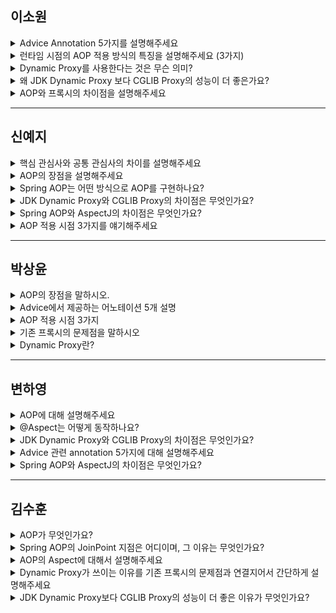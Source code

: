 
## 이소원

<details>
<summary>Advice Annotation 5가지를 설명해주세요</summary>

- Before Advice (@Before) : 대상 객체의 **메소드 호출 전**에 공통 기능을 실행  
- Around Advice (@Around)  
    - 대상 객체의 **메소드 실행 전, 후 또는 Exception 발생 시점**에 공통 기능을 실행하는데 사용  
    - 다양한 시점에 원하는 기능을 삽입할 수 있기 때문에 Advice 중 가장 널리 사용  
- After Advice (@After)  
    - Exception 발생 여부에 상관없이 대상 객체의 **메소드 실행 후** 공통 기능을 실행  
    - try / catch / finally 의 finally 블록과 비슷  
- After Returning Advice (@AfterReturning)  
    - 대상 객체의 메소드가 **Exception 없이 정상적으로 실행된 이후**에 공통 기능을 실행  
- After Throwing Advice (@AfterThrowing)  
    - 대상 객체의 메소드를 실행하는 도중 **Exception이 발생한 경우** 공통 기능을 실행  

</details>

<details>
<summary>런타임 시점의 AOP 적용 방식의 특징을 설명해주세요 (3가지)</summary>

- 특별한 컴파일러나, 복잡한 옵션, 클래스 로더 조작기를 사용하지 않아도 스프링만 있으면 AOP를 적용할 수 있다.  
- 이미 main ( ) 가 실행 중이기 때문에 코드 조작이 어려움 (그래서 proxy를 통해 부가 기능을 적용)  
- 스프링빈에만 AOP를 적용할 수 있다.  

</details>

<details>
<summary>Dynamic Proxy를 사용한다는 것은 무슨 의미?</summary>

런타임에 `인터페이스 프록시 인스턴스` 또는 `클래스의 프록시 인스턴스` 또는 `리플렉션`을 이용한 클래스 자체를 만들어 사용하는 프로그래밍 기법을 사용한다는 의미  
이렇게 원하는 타겟 객체에 프록시를 적용시켜, 동적으로 프록시된 객체를 삽입하는 기술을 Runtime Weaving  

</details>

<details>
<summary>왜 JDK Dynamic Proxy 보다 CGLIB Proxy의 성능이 더 좋은가요?</summary>

CGlib은 바이트 코드로 조작하여 Proxy를 생성해주기 때문에 성능에 대한 부분이 JDK Dynamic Proxy보다 좋습니다.  

</details>

<details>
<summary>AOP와 프록시의 차이점을 설명해주세요</summary>

1. **Spring AOP는 '기능/개념'**

- AOP(관점 지향 프로그래밍)를 구현하기 위한 **프레임워크 레벨 기능**
- @Aspect, @Before, @Around 같은 걸 통해 부가기능(Advice)을 코드 밖으로 빼서 모듈화

2. **프록시는 '기술적 도구'**

- 실제 객체를 대신해 **중간에서 가로채는 대리 객체**
- Spring AOP도 결국 이 **프록시를 이용해서 Advice 실행** 순서를 조절

Spring AOP는 프록시를 내부적으로 사용합니다.

Spring AOP = 개념적 틀, 프록시 = 실제 동작 구현 방식

</details>

---

## 신예지

<details>
<summary>핵심 관심사와 공통 관심사의 차이를 설명해주세요</summary>

- `핵심 관심사(core concern)`: 비즈니스 로직을 구현하는 과정에서 비즈니스 로직이 처리하려는 목적 기능  
- `공통 관심사(cross-cutting concern)`: 각각의 모듈들의 주 목적 외에 필요한 부가적인 기능들(로깅, 동기화, 오류 검사 등)로, 공통적으로 사용되는 기능  

</details>

<details>
<summary>AOP의 장점을 설명해주세요</summary>

- 공통 관심 사항을 핵심 관심 사항으로부터 분리시켜 핵심 로직을 깔끔하게 유지할 수 있음  
- 각각의 모듈에 수정이 필요하면 다른 모듈의 수정 없이 해당 로직만 변경하면 됨  
- 공통 로직을 적용할 대상을 선택할 수 있음  

</details>

<details>
<summary>Spring AOP는 어떤 방식으로 AOP를 구현하나요?</summary>

Spring AOP는 런타임 시점에서 프록시(Proxy)를 사용하는 방식으로 AOP를 구현함  

</details>

<details>
<summary>JDK Dynamic Proxy와 CGLIB Proxy의 차이점은 무엇인가요?</summary>

- JDK Dynamic Proxy는 인터페이스 기반 프록시입니다. 실제 객체가 구현한 인터페이스를 기반으로 동적 프록시를 생성하며, InvocationHandler를 오버라이드하여 동작을 제어합니다.  
- CGLIB Proxy는 클래스 상속 기반입니다. 인터페이스가 없는 경우 사용하며, 바이트코드를 조작해서 프록시를 생성하고, MethodInterceptor를 통해 메서드 호출 전후로 부가기능을 삽입합니다.  

스프링에서는 인터페이스가 있으면 JDK Proxy를, 없으면 CGLIB Proxy를 자동으로 사용합니다.  

</details>

<details>
<summary>Spring AOP와 AspectJ의 차이점은 무엇인가요?</summary>

- Spring AOP는 스프링 컨테이너가 관리하는 빈에 대해서만 AOP를 적용하며, 프록시 기반의 런타임 Weaving 방식을 사용합니다.  
- 반면에 AspectJ는 자바 전체 객체에 AOP를 적용할 수 있고, 컴파일 시점 또는 클래스 로딩 시점에 부가기능을 삽입하는 정적 Weaving 방식을 사용합니다.  

</details>

<details>
<summary>AOP 적용 시점 3가지를 얘기해주세요</summary>

컴파일 시점, 클래스 로딩 시점, 런타임 시점  

</details>

---

## 박상윤

<details>
<summary>AOP의 장점을 말하시오.</summary>

- **공통 관심 사항을 핵심 관심 사항으로부터 분리시켜 핵심 로직을 깔끔하게 유지**할 수 있다.  
    - **코드의 가독성과 유지보수**성 등을 높일 수 있다.  
- 각각의 모듈에 수정이 필요하면 **다른 모듈의 수정 없이 해당 로직만 변경**하면 된다.  
- **공통 로직을 적용할 대상**을 선택할 수 있다.  

</details>

<details>
<summary>Advice에서 제공하는 어노테이션 5개 설명</summary>

- @Before  
    **대상 객체의** **메서드 호출 전**에 공통 기능 실행  

- @Around  
    **대상 객체의 메서드 실행 전, 후 또는 익셉션 발생 시점에 공통 기능을 실행**하는데 사용  
    다양한 시점에 원하는 기능을 삽입할 수 있으므로 Advice중 가장 널리 사용됨  

- @After  
    **익셉션 발생 여부에 상관없이** 대상 객체의 **메소드 실행 후** 공통 기능을 실행  
    try-catch-finally의 finally 블록과 비슷  

- @AfterReturning  
    대상 객체의 메소드가 **익셉션 없이 정상적으로 실행된 이후**에 공통 기능을 실행  

- @AfterThrowning  
    대상 객체의 메소드를 **실행하는 도중 익셉션이 발생한 경우에 공통 기능**을 실행  

</details>

<details>
<summary>AOP 적용 시점 3가지</summary>

1. 컴파일 시점 : .java파일을 컴파일 할 때, **.class 파일을 만드는 시점에 부가 기능을 넣어서 컴파일하는 방식**, AspectJ 컴파일러가 Aspect를 확인해서 해당 클래스가 적용 대상인지 먼저 확인하고, 적용 대상인 경우 부가 기능 로직을 적용, 모든 지점 적용 가능  
2. 클래스 로딩 시점 : **JVM 내부의 클래스로더에 .class 파일을 올리는 시점**에 **바이트 코드를 조작**해서 부가 기능 로직을 추가하는 방식, 모든 지점 적용 가능  
3. 런타임 시점(프록시 사용) : **컴파일이 끝나고 클래스 로더가 이미 다 올라가 자바가 실행된 다음에 동작하는 런타임 방식**, 이미 프록시를 통해 부가 기능을 적용하는 방식,  런타임 시점에 부가 기능을 적용하는 방식은 메서드의 실행 지점으로 제한된다, 스프링 빈에만 AOP 적용 가능  

</details>

<details>
<summary>기존 프록시의 문제점을 말하시오</summary>

부가적인 기능을 추가할 때마다 프록시를 새롭게 만들어야 한다는 단점이 존재한다.  

</details>

<details>
<summary>Dynamic Proxy란?</summary>

**런타임에 특정 인터페이스들을 구현하는 클래스 또는 인스턴스를 만드는 기술**  
**리플렉션**을 사용해 직접 구현할 수 있다.  

</details>

---

## 변하영

<details>
<summary>AOP에 대해 설명해주세요</summary>

AOP는 관점지향 프로그래밍으로, 비즈니스 로직과 공통 관심사를 분리해 코드를 모듈화하는 방식입니다. 이를 통해 핵심 로직을 깔끔하게 유지하고, 중복 코드와 유지보수 비용을 줄일 수 있습니다. Spring에서는 프록시 기반으로 런타임에 AOP를 적용합니다.  

</details>

<details>
<summary>@Aspect는 어떻게 동작하나요?</summary>

@Aspect는 AOP 설정 클래스임을 나타내는 어노테이션입니다. 내부에 @Before, @After, @Around 같은 Advice를 정의하고, Pointcut 표현식을 통해 어디에 적용할지 지정합니다. Spring은 이를 프록시로 감싸서 해당 메서드 실행 시 Advice를 자동으로 호출하게 합니다.

- @Aspect 사용 예시
```java
@Aspect
@Component
public class LoggingAspect {

    @Around("execution(* com.example.demo.OrderService.*(..))")
    public Object logExecutionTime(ProceedingJoinPoint joinPoint) throws Throwable {
        long start = System.currentTimeMillis();

        Object result = joinPoint.proceed(); // 실제 메서드 실행

        long end = System.currentTimeMillis();
        System.out.println(joinPoint.getSignature() + " 실행 시간: " + (end - start) + "ms");

        return result;
    }
}
```


cf) @Pointcut 메서드 사용 예시

![](https://github.com/user-attachments/files/19827586/spring_aop_interview.md)

```java
@Slf4j
@Aspect
@Component
public class LoggingAspect {

    // service 패키지 내부 전체에 대해
    @Pointcut("execution(* ureca.com.study.aop.service.*.*(..))")
    private void allService(){};

    @Around("allService(){}")
    public Object aroundLogging(ProceedingJoinPoint joinPoint) throws Throwable {
        log.info("@Around: 실행(전)");
        Object result = joinPoint.proceed();
        log.info("@Around: 실행(후)");
        return result;
    }

    @Before("allService(){}")
    public void beforeLogging() {
        log.info("@Before: 실행");
    }

    @After("allService(){}")
    public void afterLogging() {
        log.info("@After: 실행");
    }

    @AfterReturning("allService(){}")
    public void afterReturningLogging() {
        log.info("@AfterReturning: 실행");
    }

    @AfterThrowing ("allService(){}")
    public void afterThrowingLogging() {
        log.info("@AfterThrowing: 실행");
    }
}
```

</details>

<details>
<summary>JDK Dynamic Proxy와 CGLIB Proxy의 차이점은 무엇인가요?</summary>

JDK 프록시는 인터페이스 기반으로 프록시를 만들고, CGLIB은 클래스를 상속받아 프록시를 만듭니다. JDK는 인터페이스가 필수지만, CGLIB은 클래스 기반이라 인터페이스 없이도 사용 가능하고 성능도 더 우수합니다.

</details>

<details>
<summary>Advice 관련 annotation 5가지에 대해 설명해주세요</summary>

@Before는 대상 메서드 실행 이전에 실행되고, @After는 예외 여부와 상관없이 실행 후 동작합니다.  
@AfterReturning은 정상 종료 시 실행되고, @AfterThrowing은 예외 발생 시 실행됩니다.  
@Around는 메서드 전·후 전체를 감싸며 로깅, 트랜잭션 관리 등에 가장 널리 사용되는 어노테이션입니다.

</details>

<details>
<summary>Spring AOP와 AspectJ의 차이점은 무엇인가요?</summary>

Spring AOP는 프록시 기반으로 런타임에 AOP를 적용하고, 스프링 빈에만 제한됩니다. 반면 AspectJ는 컴파일 또는 클래스 로딩 시점에 AOP를 적용하고, 다양한 JoinPoint에 적용 가능해 더 강력하지만 복잡합니다.

</details>

---

## 김수훈

<details>
<summary>AOP가 무엇인가요?</summary>

AOP는 관점 지향 프로그래밍의 약자입니다.  
객체지향 프로그래밍 패러다임을 보완하는 기술로, 메소드나 객체의 기능을 핵심 관심사와 공통 관심사로 나누어 프로그래밍하는 것을 말합니다.

</details>

<details>
<summary>Spring AOP의 JoinPoint 지점은 어디이며, 그 이유는 무엇인가요?</summary>

JoinPoint 지점은 메서드 실행 지점입니다. 그 이유는 Spring AOP는 프록시 기반이기 때문입니다.

</details>

<details>
<summary>AOP의 Aspect에 대해서 설명해주세요</summary>

Aspect란 Advice와 Pointcut을 모듈화 한 것으로, 실제 동작 코드를 의미하는 Advice와 작성한 Advice가 실제로 적용되는 메소드인 Pointcut을 합친 개념입니다.  
Aspect는 로깅, 보안, 트랜잭션 등의 부가기능을 나타내는 공통 관심사에 대한 추상적인 명칭입니다.

</details>

<details>
<summary>Dynamic Proxy가 쓰이는 이유를 기존 프록시의 문제점과 연결지어서 간단하게 설명해주세요</summary>

기존 프록시의 경우 부가적인 기능을 추가할 때마다 프록시를 새롭게 만들어야 한다는 단점이 존재했습니다. 이를 해결하기 위해 런타임 시점에 클래스 정보를 이용하여 어노테이션, 메서드에 따라 동적으로 다른 메서드 동작을 실행하도록 프록시를 만드는 Dynamic Proxy를 사용합니다.

</details>

<details>
<summary>JDK Dynamic Proxy보다 CGLIB Proxy의 성능이 더 좋은 이유가 무엇인가요?</summary>

CGLIB은 바이트코드 레벨에서 직접 클래스를 생성하기 때문에, 리플렉션을 사용하는 JDK Proxy보다 성능이 더 좋습니다.

</details>
